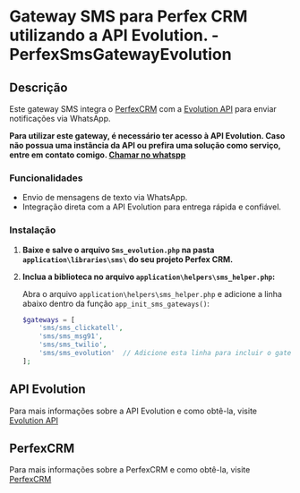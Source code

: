 # Gateway SMS para Perfex CRM utilizando a API Evolution. - PerfexSmsGatewayEvolution

## Descrição

Este gateway SMS integra o [PerfexCRM](https://www.perfexcrm.com/) com a [Evolution API](https://evolution-api.com/) para enviar notificações via WhatsApp. 

**Para utilizar este gateway, é necessário ter acesso à API Evolution. Caso não possua uma instância da API ou prefira uma solução como serviço, entre em contato comigo. [Chamar no whatspp](https://wa.me/5531998913498)** 


### Funcionalidades

- Envio de mensagens de texto via WhatsApp.
- Integração direta com a API Evolution para entrega rápida e confiável.

### Instalação

1. **Baixe e salve o arquivo `Sms_evolution.php` na pasta `application\libraries\sms\` do seu projeto Perfex CRM.**

2. **Inclua a biblioteca no arquivo `application\helpers\sms_helper.php`:**

   Abra o arquivo `application\helpers\sms_helper.php` e adicione a linha abaixo dentro da função `app_init_sms_gateways()`:

   ```php
   $gateways = [
       'sms/sms_clickatell',
       'sms/sms_msg91',
       'sms/sms_twilio',
       'sms/sms_evolution'  // Adicione esta linha para incluir o gateway SMS Evolution
   ];

## API Evolution

Para mais informações sobre a API Evolution e como obtê-la, visite [Evolution API](https://evolution-api.com/)

## PerfexCRM

Para mais informações sobre a PerfexCRM e como obtê-la, visite [PerfexCRM](https://www.perfexcrm.com/)
